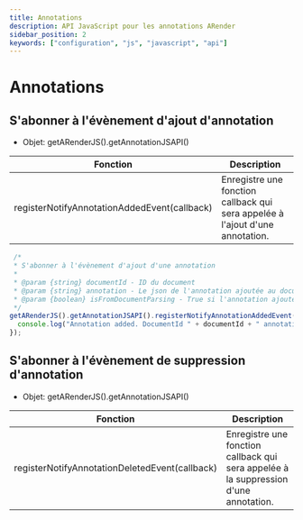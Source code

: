 ```yaml
---
title: Annotations
description: API JavaScript pour les annotations ARender
sidebar_position: 2
keywords: ["configuration", "js", "javascript", "api"]
---
```


# Annotations

## S'abonner à l'évènement d'ajout d'annotation

- Objet: getARenderJS().getAnnotationJSAPI()

| Fonction                                     | Description                                                                    |
| -------------------------------------------- | ------------------------------------------------------------------------------ |
| registerNotifyAnnotationAddedEvent(callback) | Enregistre une fonction callback qui sera appelée à l'ajout d'une annotation.  |

```js
 /*
 * S'abonner à l'évènement d'ajout d'une annotation
 *
 * @param {string} documentId - ID du document
 * @param {string} annotation - Le json de l'annotation ajoutée au document
 * @param {boolean} isFromDocumentParsing - True si l'annotation ajoutée provient de l'extraction des informations du document
 */
getARenderJS().getAnnotationJSAPI().registerNotifyAnnotationAddedEvent(function(documentId, annotation, isFromDocumentParsing) {
  console.log("Annotation added. DocumentId " + documentId + " annotation: " + annotation + " isFromDocumentParsing: " + isFromDocumentParsing);
});
```

## S'abonner à l'évènement de suppression d'annotation

- Objet: getARenderJS().getAnnotationJSAPI()

| Fonction                                       | Description                                                                           |
| ---------------------------------------------- | ------------------------------------------------------------------------------------- |
| registerNotifyAnnotationDeletedEvent(callback) | Enregistre une fonction callback qui sera appelée à la suppression d'une annotation.  |